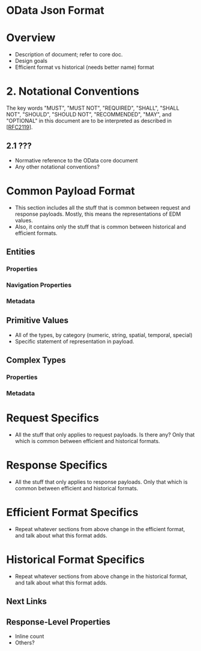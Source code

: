 # OData Json Format #

# Overview #

- Description of document; refer to core doc.
- Design goals
- Efficient format vs historical (needs better name) format

# 2. Notational Conventions #

The key words "MUST", "MUST NOT", "REQUIRED", "SHALL", "SHALL NOT", "SHOULD", "SHOULD NOT", "RECOMMENDED", "MAY", and "OPTIONAL" in this document are to be interpreted as described in [[RFC2119](http://tools.ietf.org/html/rfc2119 "Key words for use in RFCs to Indicate Requirement Levels")].

## 2.1 ??? ##

- Normative reference to the OData core document
- Any other notational conventions?

# Common Payload Format #

- This section includes all the stuff that is common between request and response payloads. Mostly, this means the representations of EDM values.
- Also, it contains only the stuff that is common between historical and efficient formats.

## Entities ##

### Properties ###

### Navigation Properties ###

### Metadata ###

## Primitive Values ##

- All of the types, by category (numeric, string, spatial, temporal, special)
- Specific statement of representation in payload.

## Complex Types ##

### Properties ###

### Metadata ###

# Request Specifics #

- All the stuff that only applies to request payloads. Is there any? Only that which is common between efficient and historical formats.

# Response Specifics #

- All the stuff that only applies to response payloads. Only that which is common between efficient and historical formats.

# Efficient Format Specifics #

- Repeat whatever sections from above change in the efficient format, and talk about what this format adds.

# Historical Format Specifics #

- Repeat whatever sections from above change in the historical format, and talk about what this format adds.

## Next Links ##

## Response-Level Properties ##

- Inline count
- Others?
